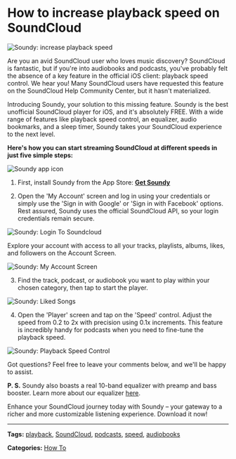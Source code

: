 # How to increase playback speed on SoundCloud

![Soundy: increase playback speed](21260c_85ec03750940439a9fcdb6360e93a5f6~mv2.jpg)

Are you an avid SoundCloud user who loves music discovery? SoundCloud is fantastic, but if you're into audiobooks and podcasts, you've probably felt the absence of a key feature in the official iOS client: playback speed control. We hear you! Many SoundCloud users have requested this feature on the SoundCloud Help Community Center, but it hasn't materialized.

Introducing Soundy, your solution to this missing feature. Soundy is the best unofficial SoundCloud player for iOS, and it's absolutely FREE. With a wide range of features like playback speed control, an equalizer, audio bookmarks, and a sleep timer, Soundy takes your SoundCloud experience to the next level.

**Here's how you can start streaming SoundCloud at different speeds in just five simple steps:**

![Soundy app icon](21260c_715334daa5ea4b44b6fee6d768b4c31c~mv2.png)

1. First, install Soundy from the App Store: [**Get Soundy**](https://itunes.apple.com/us/app/soundy-music-player-equalizer-for-soundcloud/id1052878966?mt=8)

2. Open the 'My Account' screen and log in using your credentials or simply use the 'Sign in with Google' or 'Sign in with Facebook' options. Rest assured, Soundy uses the official SoundCloud API, so your login credentials remain secure.

![Soundy: Login To Soundcloud](21260c_044a5215e6b946018c90475147b03333~mv2.png)

Explore your account with access to all your tracks, playlists, albums, likes, and followers on the Account Screen.

![Soundy: My Account Screen](21260c_2342fb33e88c45bba99cd7462c5153a0~mv2.png)

3. Find the track, podcast, or audiobook you want to play within your chosen category, then tap to start the player.

![Soundy: Liked Songs](21260c_1a7aeb38c01d4c5cbdbce8a2e3c6b4ba~mv2.png)

4. Open the 'Player' screen and tap on the 'Speed' control. Adjust the speed from 0.2 to 2x with precision using 0.1x increments. This feature is incredibly handy for podcasts when you need to fine-tune the playback speed.

![Soundy: Playback Speed Control](21260c_12b6077816a04189bbdf3342d9cf0c3b~mv2.png)

Got questions? Feel free to leave your comments below, and we'll be happy to assist.

**P. S.** Soundy also boasts a real 10-band equalizer with preamp and bass booster. Learn more about our equalizer [here](https://www.everappz.com/single-post/soundy-equalizer-for-soundcloud-on-the-app-store).

Enhance your SoundCloud journey today with Soundy – your gateway to a richer and more customizable listening experience. Download it now!

---

**Tags:** [playback](https://www.everappz.com/blog/tags/playback), [SoundCloud](https://www.everappz.com/blog/tags/soundcloud), [podcasts](https://www.everappz.com/blog/tags/podcasts), [speed](https://www.everappz.com/blog/tags/speed), [audiobooks](https://www.everappz.com/blog/tags/audiobooks)

**Categories:** [How To](https://www.everappz.com/blog/categories/how-to)